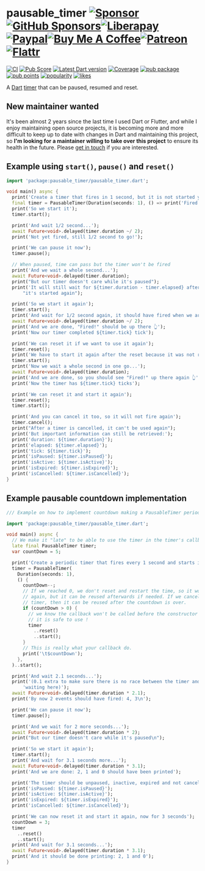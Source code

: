 # pausable\_timer [![Sponsor](https://img.shields.io/badge/-Sponsor-555555?style=flat-square)](https://github.com/llucax/llucax/blob/main/sponsoring-platforms.md)[![GitHub Sponsors](https://img.shields.io/badge/--ea4aaa?logo=github&style=flat-square)](https://github.com/sponsors/llucax)[![Liberapay](https://img.shields.io/badge/--f6c915?logo=liberapay&logoColor=black&style=flat-square)](https://liberapay.com/llucax/donate)[![Paypal](https://img.shields.io/badge/--0070ba?logo=paypal&style=flat-square)](https://www.paypal.com/donate?hosted_button_id=UZRR3REUC4SY2)[![Buy Me A Coffee](https://img.shields.io/badge/--ff813f?logo=buy-me-a-coffee&logoColor=white&style=flat-square)](https://www.buymeacoffee.com/llucax)[![Patreon](https://img.shields.io/badge/--f96854?logo=patreon&logoColor=white&style=flat-square)](https://www.patreon.com/llucax)[![Flattr](https://img.shields.io/badge/--6bc76b?logo=flattr&logoColor=white&style=flat-square)](https://flattr.com/@llucax)

[![CI](https://github.com/llucax/pausable_timer/workflows/CI/badge.svg)](https://github.com/llucax/pausable_timer/actions?query=branch%3Amain+workflow%3ACI+)
[![Pub Score](https://github.com/llucax/pausable_timer/workflows/Pub%20Score/badge.svg)](https://github.com/llucax/pausable_timer/actions?query=branch%3Amain+workflow%3A%22Pub+Score%22+)
[![Latest Dart version](https://github.com/llucax/pausable_timer/actions/workflows/check-dart.yml/badge.svg)](https://github.com/llucax/pausable_timer/actions/workflows/check-dart.yml)
[![Coverage](https://codecov.io/gh/llucax/pausable_timer/branch/main/graph/badge.svg)](https://codecov.io/gh/llucax/pausable_timer)
[![pub package](https://img.shields.io/pub/v/pausable_timer.svg)](https://pub.dev/packages/pausable_timer)
[![pub points](https://badges.bar/pausable_timer/pub%20points)](https://pub.dev/packages/pausable_timer/score)
[![popularity](https://badges.bar/pausable_timer/popularity)](https://pub.dev/packages/pausable_timer/score)
[![likes](https://badges.bar/pausable_timer/likes)](https://pub.dev/packages/pausable_timer/score)

A [Dart](https://dart.dev/)
[timer](https://api.dart.dev/stable/dart-async/Timer/Timer.html) that can be
paused, resumed and reset.

## New maintainer wanted

It's been almost 2 years since the last time I used Dart or Flutter, and while
I enjoy maintaining open source projects, it is becoming more and more
difficult to keep up to date with changes in Dart and maintaining this project,
so **I'm looking for a maintainer willing to take over this project** to ensure
its health in the future.  Please [get in
touch](https://github.com/llucax/pausable_timer/discussions/55) if you are
interested.

## Example using `start()`, `pause()` and `reset()`

```dart
import 'package:pausable_timer/pausable_timer.dart';

void main() async {
  print('Create a timer that fires in 1 second, but it is not started yet');
  final timer = PausableTimer(Duration(seconds: 1), () => print('Fired!'));
  print('So we start it');
  timer.start();

  print('And wait 1/2 second...');
  await Future<void>.delayed(timer.duration ~/ 2);
  print('Not yet fired, still 1/2 second to go!');

  print('We can pause it now');
  timer.pause();

  // When paused, time can pass but the timer won't be fired
  print('And we wait a whole second...');
  await Future<void>.delayed(timer.duration);
  print("But our timer doesn't care while it's paused");
  print('It will still wait for ${timer.duration - timer.elapsed} after '
      "it's started again");

  print('So we start it again');
  timer.start();
  print('And wait for 1/2 second again, it should have fired when we are done');
  await Future<void>.delayed(timer.duration ~/ 2);
  print('And we are done, "Fired!" should be up there 👆');
  print('Now our timer completed ${timer.tick} tick');

  print('We can reset it if we want to use it again');
  timer.reset();
  print('We have to start it again after the reset because it was not running');
  timer.start();
  print('Now we wait a whole second in one go...');
  await Future<void>.delayed(timer.duration);
  print('And we are done, so you should see "Fired!" up there again 👆');
  print('Now the timer has ${timer.tick} ticks');

  print('We can reset it and start it again');
  timer.reset();
  timer.start();

  print('And you can cancel it too, so it will not fire again');
  timer.cancel();
  print("After a timer is cancelled, it can't be used again");
  print('But important information can still be retrieved:');
  print('duration: ${timer.duration}');
  print('elapsed: ${timer.elapsed}');
  print('tick: ${timer.tick}');
  print('isPaused: ${timer.isPaused}');
  print('isActive: ${timer.isActive}');
  print('isExpired: ${timer.isExpired}');
  print('isCancelled: ${timer.isCancelled}');
}
```

## Example pausable countdown implementation

```dart
/// Example on how to implement countdown making a PausableTimer periodic.

import 'package:pausable_timer/pausable_timer.dart';

void main() async {
  // We make it "late" to be able to use the timer in the timer's callback.
  late final PausableTimer timer;
  var countDown = 5;

  print('Create a periodic timer that fires every 1 second and starts it');
  timer = PausableTimer(
    Duration(seconds: 1),
    () {
      countDown--;
      // If we reached 0, we don't reset and restart the time, so it won't fire
      // again, but it can be reused afterwards if needed. If we cancel the
      // timer, then it can be reused after the countdown is over.
      if (countDown > 0) {
        // we know the callback won't be called before the constructor ends, so
        // it is safe to use !
        timer
          ..reset()
          ..start();
      }
      // This is really what your callback do.
      print('\t$countDown');
    },
  )..start();

  print('And wait 2.1 seconds...');
  print('(0.1 extra to make sure there is no race between the timer and the '
      'waiting here)');
  await Future<void>.delayed(timer.duration * 2.1);
  print('By now 2 events should have fired: 4, 3\n');

  print('We can pause it now');
  timer.pause();

  print('And we wait for 2 more seconds...');
  await Future<void>.delayed(timer.duration * 2);
  print("But our timer doesn't care while it's paused\n");

  print('So we start it again');
  timer.start();
  print('And wait for 3.1 seconds more...');
  await Future<void>.delayed(timer.duration * 3.1);
  print('And we are done: 2, 1 and 0 should have been printed');

  print('The timer should be unpaused, inactive, expired and not cancelled');
  print('isPaused: ${timer.isPaused}');
  print('isActive: ${timer.isActive}');
  print('isExpired: ${timer.isExpired}');
  print('isCancelled: ${timer.isCancelled}');

  print('We can now reset it and start it again, now for 3 seconds');
  countDown = 3;
  timer
    ..reset()
    ..start();
  print('And wait for 3.1 seconds...');
  await Future<void>.delayed(timer.duration * 3.1);
  print('And it should be done printing: 2, 1 and 0');
}
```
